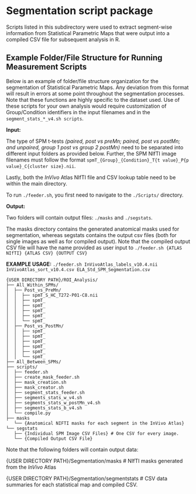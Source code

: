 # Segmentation script package

Scripts listed in this subdirectory were used to extract segment-wise information from Statistical Parametric Maps that were output into a compiled CSV file for subsequent analysis in R.


## Example Folder/File Structure for Running  Measurement Scripts

Below is an example of folder/file structure organization for the segmentation of Statistical Parametric Maps. Any deviation from this format will result in errors at some point throughout the segmentation processes. Note that these functions are highly specific to the dataset used. Use of these scripts for your own analysis would require customization of Group/Condition identifiers in the input filenames and in the `segment_stats_*_v4.sh scripts`.  

**Input:**

The type of SPM t-tests _(paired, post vs preMn; paired, post vs postMn; and unpaired, group 1 post vs group 2 postMn)_ need to be separated into different input folders as provided below. Further, the SPM NIfTI image filenames must follow the format `spmT_{Group}_{Condition}_T{t value}_P{p value}_C{cluster size}.nii`. 

Lastly, both the _InVivo_ Atlas NIfTI file and CSV lookup table need to be within the main directory. 

To run `./feeder.sh`, you first need to navigate to the `./Scripts/` directory.

**Output:**

Two folders will contain output files: `./masks` and `./segstats`.

The masks directory contains the generated anatomical masks used for segmentation, whereas segstats contains the output csv files (both for single images as well as for compiled output). Note that the compiled output CSV file will have the name provided as user input to `./feeder.sh {ATLAS NIfTI} {ATLAS CSV} {OUTPUT CSV}` 

**EXAMPLE USAGE:** `./feeder.sh InVivoAtlas_labels_v10.4.nii InVivoAtlas_sort_v10.4.csv ELA_Std_SPM_Segmentation.csv`

```
{USER DIRECTORY PATH}/ROI_Analysis/
├── All_Within_SPMs/
│  ├── Post_vs_PreMn/
│  │  ├── spmT_S_HC_T272-P01-C8.nii
│  │  ├── spmT_
│  │  ├── spmT_
│  │  ├── spmT_
│  │  ├── spmT_
│  │  └── spmT_
│  ├── Post_vs_PostMn/
│  │  ├── spmT_
│  │  ├── spmT_
│  │  ├── spmT_
│  │  ├── spmT_
│  │  ├── spmT_
│  │  └── spmT_
├── All_Between_SPMs/   
├── scripts/
│  ├── feeder.sh
│  ├── create_mask_feeder.sh
│  ├── mask_creation.sh
│  ├── mask_creator.sh
│  ├── segment_stats_feeder.sh
│  ├── segments_stats_w_v4.sh
│  ├── segments_stats_w_postMn_v4.sh
│  ├── segments_stats_b_v4.sh
│  └── compile.py  
├── masks                             
   └── {Anatomical NIFTI masks for each segment in the InVivo Atlas}
└── segstats                   
   ├── {Individual SPM Image CSV Files} # One CSV for every image. 
   └── {Compiled Output CSV File} 
```

Note that the following folders will contain output data:
  
  {USER DIRECTORY PATH}/Segmentation/masks # NIfTI masks generated from the _InVivo_ Atlas
  
  {USER DIRECTORY PATH}/Segmentation/segmentstats # CSV data summaries for each statistical map and compiled CSV.
  
